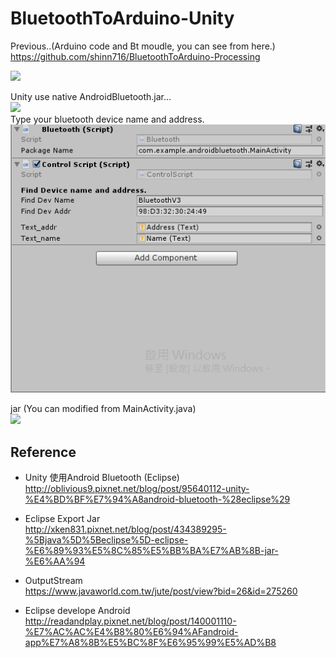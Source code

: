 # BluetoothToArduino-Unity  
  
Previous..(Arduino code and Bt moudle, you can see from here.)  
https://github.com/shinn716/BluetoothToArduino-Processing  
  
<img src="https://github.com/shinn716/AndroidBluetoothToArduino-Unity/blob/master/ezgif.com-optimize.gif" /></a>  
   
Unity use native AndroidBluetooth.jar...  
<img src="https://github.com/shinn716/BluetoothToArduino-Unity/blob/master/Snipaste_2019-01-17_10-34-16.png" /></a>  
Type your bluetooth device name and address.   
<img src="https://github.com/shinn716/AndroidBluetoothToArduino-Unity/blob/master/Snipaste_2019-01-17_14-47-19.png" /></a>  
  
jar (You can modified from MainActivity.java)  
<img src="https://github.com/shinn716/BluetoothToArduino-Unity/blob/master/Snipaste_2019-01-17_10-33-23.png" /></a>  
  
Reference   
------------
 - Unity 使用Android Bluetooth (Eclipse)  
http://oblivious9.pixnet.net/blog/post/95640112-unity-%E4%BD%BF%E7%94%A8android-bluetooth-%28eclipse%29  

 - Eclipse Export Jar  
http://xken831.pixnet.net/blog/post/434389295-%5Bjava%5D%5Beclipse%5D-eclipse-%E6%89%93%E5%8C%85%E5%BB%BA%E7%AB%8B-jar-%E6%AA%94  

 - OutputStream  
https://www.javaworld.com.tw/jute/post/view?bid=26&id=275260  
  
 - Eclipse develope Android  
http://readandplay.pixnet.net/blog/post/140001110-%E7%AC%AC%E4%B8%80%E6%94%AFandroid-app%E7%A8%8B%E5%BC%8F%E6%95%99%E5%AD%B8  
